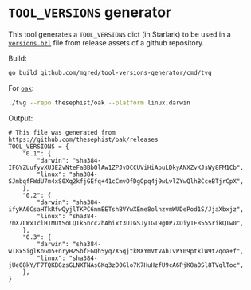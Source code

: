 # `TOOL_VERSIONS` generator

This tool generates a `TOOL_VERSIONS` dict (in Starlark) to be used in a [`versions.bzl`](https://github.com/bazel-contrib/rules-template/blob/main/mylang/private/versions.bzl) file from release assets of a github repository.

Build:

```bash
go build github.com/mgred/tool-versions-generator/cmd/tvg
```

For [`oak`](https://github.com/thesephist/oak):

```bash
./tvg --repo thesephist/oak --platform linux,darwin 
```

Output:

```starlark
# This file was generated from https://github.com/thesephist/oak/releases
TOOL_VERSIONS = { 
    "0.1": { 
        "darwin": "sha384-IFGYZUufyvXU3EZvNteFaBBbQlAw1ZPJvDCCUViHiApuLDkyANXZvKJsWy8FM1Cb", 
        "linux": "sha384-SJmbqfFWdU7m4xS0Xq2kfjGEfq+41cCmvOfDgOpq4j9wLvlZYwQlhBCceBTjrCpX", 
    }, 
    "0.2": { 
        "darwin": "sha384-ifyKA6CsaHTkRfwQyjlTKPC6nmEETshBVYwXEme8olnzvmWUDePod1S/JjaXbxjz", 
        "linux": "sha384-7mX7LWx1clH1MUtSoLQIk5ncc2hAhixt3UIGSJyTGI9g0P7XDiy1E855SrikQTw0", 
    }, 
    "0.3": { 
        "darwin": "sha384-wT8x5iglKnGm5+nryH2SbfFGQh5yq7X5qjtkMXYmVtVAhTvPY09ptklW9tZqoa+f", 
        "linux": "sha384-jUe08kY/F7TQKBGzsGLNXTNAsGKq3zD0Glo7K7HuHzfU9cA6PjK8aOSl8TVqlToc", 
    }, 
}
```
